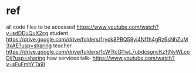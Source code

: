 # ref
all code files to be accessed
https://www.youtube.com/watch?v=sdDDuQuX2cg
student
https://drive.google.com/drive/folders/1rydk8PBQ59yi4Nf1h4gRz6sNhZuM3xAE?usp=sharing
teacher
https://drive.google.com/drive/folders/1cWTtcGl1wL7ubdcsgncKz1tNvWLcoDij?usp=sharing
how services talk- https://www.youtube.com/watch?v=sFuFmhYTa9I

